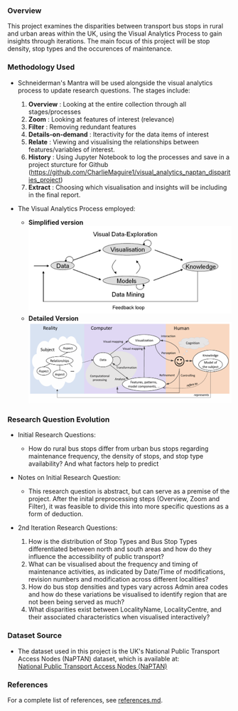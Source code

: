 ### Overview
This project examines the disparities between transport bus stops in rural and urban areas within the UK, using the Visual Analytics Process to gain insights through iterations. The main focus of this project will be stop density, stop types and the occurences of maintenance. 

### Methodology Used
- Schneiderman's Mantra will be used alongside the visual analytics process to update research questions. The stages include:
    1. **Overview** : Looking at the entire collection through all stages/processes
    2. **Zoom** : Looking at features of interest (relevance)
    3. **Filter** : Removing redundant features
    4. **Details-on-demand** : Iteractivity for the data items of interest
    5. **Relate** : Viewing and visualising the relationships between features/variables of interest.
    6. **History** : Using Jupyter Notebook to log the processes and save in a project sturcture for Github (https://github.com/CharlieMaguire1/visual_analytics_naptan_disparities_project)
    7. **Extract** : Choosing which visualisation and insights will be including in the final report.

- The Visual Analytics Process employed:
    - **Simplified version**
    ![Simplified Version](../images/visual_analytics_simplified.png)
    - **Detailed Version**
    ![Detailed Version](../images/visual_analytics_detailed.png)

### Research Question Evolution
- Initial Research Questions:
    - How do rural bus stops differ from urban bus stops regarding maintenance frequency, the density of stops, and stop type availability? And what factors help to predict
- Notes on Initial Research Question:
    - This research question is abstract, but can serve as a premise of the project. After the inital preprocessing steps (Overview, Zoom and Filter), it was feasible to divide this into more specific questions as a form of deduction.

- 2nd Iteration Research Questions:
    1. How is the distribution of Stop Types and Bus Stop Types differentiated between north and south areas and how do they influence the accessibility of public transport?
    2. What can be visualised about the frequency and timing of maintenance activities, as indicated by Date/Time of modifications, revision numbers and modification across different localities?
    3. How do bus stop densities and types vary across Admin area codes and how do these variations be visualised to identify region that are not been being served as much?
    4. What disparities exist between LocalityName, LocalityCentre, and their associated characteristics when visualised interactively?

### Dataset Source
- The dataset used in this project is the UK's National Public Transport Access Nodes (NaPTAN) dataset, which is available at:  
  [National Public Transport Access Nodes (NaPTAN)](https://www.data.gov.uk/dataset/ff93ffc1-6656-47d8-9155-85ea0b8f2251/national-public-transport-access-nodes-naptan)

### References
For a complete list of references, see [references.md](references.md).